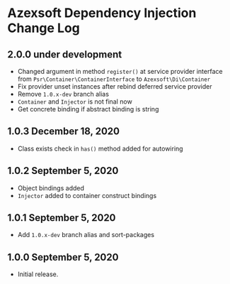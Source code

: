 Azexsoft Dependency Injection Change Log
========================================

2.0.0 under development
-----------------------

- Changed argument in method `register()` at service provider interface from `Psr\Container\ContainerInterface` to `Azexsoft\Di\Container`
- Fix provider unset instances after rebind deferred service provider
- Remove `1.0.x-dev` branch alias
- `Container` and `Injector` is not final now
- Get concrete binding if abstract binding is string

1.0.3 December 18, 2020
-----------------------

- Class exists check in `has()` method added for autowiring

1.0.2 September 5, 2020
-----------------------

- Object bindings added
- `Injector` added to container construct bindings

1.0.1 September 5, 2020
-----------------------

- Add `1.0.x-dev` branch alias and sort-packages

1.0.0 September 5, 2020
-----------------------

- Initial release.
